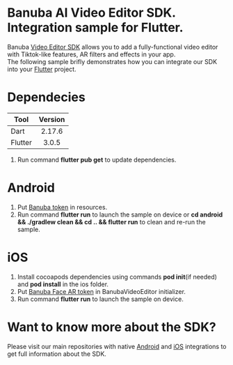 # Banuba AI Video Editor SDK. Integration sample for Flutter.
Banuba [Video Editor SDK](https://www.banuba.com/video-editor-sdk) allows you to add a fully-functional video editor with Tiktok-like features, AR filters and effects in your app.   
The following sample brifly demonstrates how you can integrate our SDK into your [Flutter](https://flutter.dev/) project.  

# Dependecies
|   Tool    |   Version | 
| --------- |:---------:| 
| Dart      | 2.17.6    | 
| Flutter   | 3.0.5     | 

1. Run command **flutter pub get** to update dependencies.

# Android  
1. Put [Banuba token](https://github.com/Banuba/ve-sdk-flutter-integration-sample/blob/main/android/app/src/main/res/values/string.xml#L5) in resources.
1. Run command **flutter run** to launch the sample on device or **cd android && ./gradlew clean && cd .. && flutter run** to clean and re-run the sample.

# iOS  
1. Install cocoapods dependencies using commands **pod init**(if needed) and **pod install** in the ios folder.
1. Put [Banuba Face AR token](https://github.com/Banuba/ve-sdk-flutter-integration-sample/blob/main/ios/Runner/VideoEditorModule.swift#L13) in BanubaVideoEditor initializer.
1. Run command **flutter run** to launch the sample on device.

# Want to know more about the SDK?  
Please visit our main repositories with native [Android](https://github.com/Banuba/ve-sdk-android-integration-sample) and [iOS](https://github.com/Banuba/ve-sdk-ios-integration-sample) integrations to get full information about the SDK.
